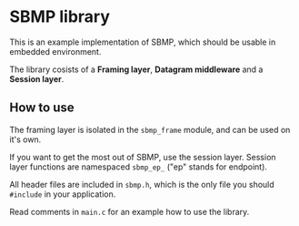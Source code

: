 SBMP library
============

This is an example implementation of SBMP, which should be usable in embedded
environment.

The library cosists of a **Framing layer**, **Datagram middleware** and a **Session layer**.

How to use
----------

The framing layer is isolated in the `sbmp_frame` module, and can be used on it's own.

If you want to get the most out of SBMP, use the session layer. Session layer functions are 
namespaced `sbmp_ep_` ("ep" stands for endpoint).

All header files are included in `sbmp.h`, which is the only file you should 
`#include` in your application.

Read comments in `main.c` for an example how to use the library.
